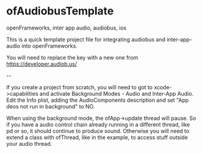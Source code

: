 # ofAudiobusTemplate
openFrameworks, inter app audio, audiobus, ios

This is a quick template project file for integrating audiobus and inter-app-audio into openFrameworks. 

You will need to replace the key with a new one from https://developer.audiob.us/

--

If you create a project from scratch, you will need to got to xcode->capabilities and activate Background Modes - Audio and Inter-App Audio. Edit the Info plist, adding the AudioComponents description and set "App deos not run in background" to NO.

When using the background mode, the ofApp->update thread will pause. So if you have a audio control chain already running in a different thread, like pd or so, it should continue to produce sound. Otherwise you will need to extend a class with ofThread, like in the example, to access stuff outside your audio thread. 
